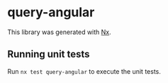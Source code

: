 # query-angular

This library was generated with [Nx](https://nx.dev).

## Running unit tests

Run `nx test query-angular` to execute the unit tests.
